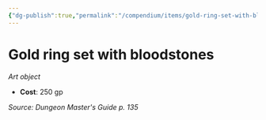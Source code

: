 ```yaml
---
{"dg-publish":true,"permalink":"/compendium/items/gold-ring-set-with-bloodstones/","tags":["compendium/src/5e/dmg","item/wealth/art-object"]}
---
```


# Gold ring set with bloodstones
*Art object*  

- **Cost**: 250 gp

*Source: Dungeon Master's Guide p. 135*